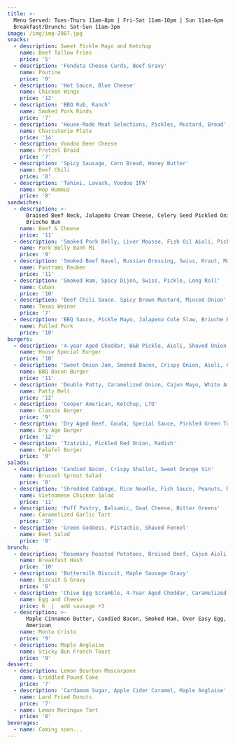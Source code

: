 ```yaml
---
title: >-
  Menu Served: Tues-Thurs 11am-8pm | Fri-Sat 11am-10pm | Sun 11am-6pm   
  Breakfast/Brunch: Sat-Sun 11am-3pm
image: /img/img-2087.jpg
snacks:
  - description: Sweet Pickle Mayo and Ketchup
    name: Beef Tallow Fries
    price: '5'
  - description: 'Fonduta Cheese Curds, Beef Gravy'
    name: Poutine
    price: '9'
  - description: 'Hot Sauce, Blue Cheese'
    name: Chicken Wings
    price: '12'
  - description: 'BBQ Rub, Ranch'
    name: Smoked Pork Rinds
    price: '7'
  - description: 'House-Made Meat Selections, Pickles, Mustard, Bread'
    name: Charcuterie Plate
    price: '14'
  - description: Voodoo Beer Cheese
    name: Pretzel Braid
    price: '7'
  - description: 'Spicy Sausage, Corn Bread, Honey Butter'
    name: Beef Chili
    price: '8'
  - description: 'Tahini, Lavash, Voodoo IPA'
    name: Hop Hummus
    price: '8'
sandwiches:
  - description: >-
      Braised Beef Neck, Jalapeño Cream Cheese, Celery Seed Pickled Onion,
      Brioche Bun
    name: Beef & Cheese
    price: '11'
  - description: 'Smoked Pork Belly, Liver Mousse, Fish Oil Aioli, Pickled Veg, Cilantro'
    name: Pork Belly Banh Mi
    price: '9'
  - description: 'Smoked Beef Navel, Russian Dressing, Swiss, Kraut, Marble Rye'
    name: Pastrami Reuben
    price: '11'
  - description: 'Smoked Ham, Spicy Dijon, Swiss, Pickle, Long Roll'
    name: Cuban
    price: '10'
  - description: 'Beef Chili Sauce. Spicy Brown Mustard, Minced Onion'
    name: Texas Weiner
    price: '7'
  - description: 'BBQ Sauce, Pickle Mayo, Jalapeno Cole Slaw, Brioche Bun'
    name: Pulled Pork
    price: '10'
burgers:
  - description: '4-year Aged Cheddar, B&B Pickle, Aioli, Shaved Onion'
    name: House Special Burger
    price: '10'
  - description: 'Sweet Onion Jam, Smoked Bacon, Crispy Onion, Aioli, Cooper American'
    name: BBQ Bacon Burger
    price: '11'
  - description: 'Double Patty, Caramelized Onion, Cajun Mayo, White American, Rye Bread'
    name: Patty Melt
    price: '12'
  - description: 'Cooper American, Ketchup, LTO'
    name: Classic Burger
    price: '9'
  - description: 'Dry Aged Beef, Gouda, Special Sauce, Pickled Green Tomato'
    name: Dry Age Burger
    price: '12'
  - description: 'Tzatziki, Pickled Red Onion, Radish'
    name: Falafel Burger
    price: '9'
salads:
  - description: 'Candied Bacon, Crispy Shallot, Sweet Orange Vin'
    name: Brussel Sprout Salad
    price: '8'
  - description: 'Shredded Cabbage, Rice Noodle, Fish Sauce, Peanuts, Rau Ram'
    name: Vietnamese Chicken Salad
    price: '11'
  - description: 'Puff Pastry, Balsamic, Goat Cheese, Bitter Greens'
    name: Caramelized Garlic Tart
    price: '10'
  - description: 'Green Goddess, Pistachio, Shaved Fennel'
    name: Beet Salad
    price: '8'
brunch:
  - description: 'Rosemary Roasted Potatoes, Braised Beef, Cajun Aioli, Sunny Egg'
    name: Breakfast Hash
    price: '10'
  - description: 'Buttermilk Biscuit, Maple Sausage Gravy'
    name: Biscuit & Gravy
    price: '8'
  - description: 'Chive Egg Scramble, 4-Year Aged Cheddar, Caramelized Onion, Aioli'
    name: Egg and Cheese
    price: 6  |  add sausage +3
  - description: >-
      Maple Cinnamon Butter, Candied Bacon, Smoked Ham, Over Easy Egg, Cooper
      American
    name: Monte Cristo
    price: '9'
  - description: Maple Anglaise
    name: Sticky Bun French Toast
    price: '9'
dessert:
  - description: Lemon Bourbon Mascarpone
    name: Griddled Pound Cake
    price: '7'
  - description: 'Cardamom Sugar, Apple Cider Caramel, Maple Anglaise'
    name: Lard Fried Donuts
    price: '7'
  - name: Lemon Meringue Tart
    price: '8'
beverages:
  - name: Coming soon...
---
```


